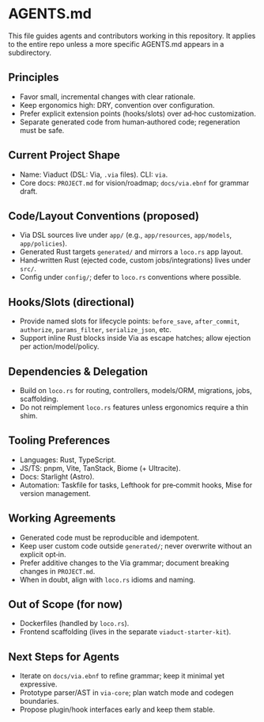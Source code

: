 # AGENTS.md

This file guides agents and contributors working in this repository. It applies to the entire repo unless a more specific AGENTS.md appears in a subdirectory.

## Principles
- Favor small, incremental changes with clear rationale.
- Keep ergonomics high: DRY, convention over configuration.
- Prefer explicit extension points (hooks/slots) over ad‑hoc customization.
- Separate generated code from human‑authored code; regeneration must be safe.

## Current Project Shape
- Name: Viaduct (DSL: Via, `.via` files). CLI: `via`.
- Core docs: `PROJECT.md` for vision/roadmap; `docs/via.ebnf` for grammar draft.

## Code/Layout Conventions (proposed)
- Via DSL sources live under `app/` (e.g., `app/resources`, `app/models`, `app/policies`).
- Generated Rust targets `generated/` and mirrors a `loco.rs` app layout.
- Hand‑written Rust (ejected code, custom jobs/integrations) lives under `src/`.
- Config under `config/`; defer to `loco.rs` conventions where possible.

## Hooks/Slots (directional)
- Provide named slots for lifecycle points: `before_save`, `after_commit`, `authorize`, `params_filter`, `serialize_json`, etc.
- Support inline Rust blocks inside Via as escape hatches; allow ejection per action/model/policy.

## Dependencies & Delegation
- Build on `loco.rs` for routing, controllers, models/ORM, migrations, jobs, scaffolding.
- Do not reimplement `loco.rs` features unless ergonomics require a thin shim.

## Tooling Preferences
- Languages: Rust, TypeScript.
- JS/TS: pnpm, Vite, TanStack, Biome (+ Ultracite).
- Docs: Starlight (Astro).
- Automation: Taskfile for tasks, Lefthook for pre‑commit hooks, Mise for version management.

## Working Agreements
- Generated code must be reproducible and idempotent.
- Keep user custom code outside `generated/`; never overwrite without an explicit opt‑in.
- Prefer additive changes to the Via grammar; document breaking changes in `PROJECT.md`.
- When in doubt, align with `loco.rs` idioms and naming.

## Out of Scope (for now)
- Dockerfiles (handled by `loco.rs`).
- Frontend scaffolding (lives in the separate `viaduct-starter-kit`).

## Next Steps for Agents
- Iterate on `docs/via.ebnf` to refine grammar; keep it minimal yet expressive.
- Prototype parser/AST in `via-core`; plan watch mode and codegen boundaries.
- Propose plugin/hook interfaces early and keep them stable.


